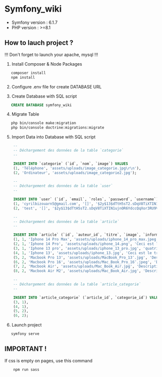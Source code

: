 # Symfony_wiki

 - Symfony version : 6.1.7
 - PHP version : >=8.1

## How to lauch project ? 

!!! Don't forget to launch your apache, mysql !!!

1. Install Composer & Node Packages
```sh
   composer install
   npm install
```

2. Configure .env file for create DATABASE URL

3. Create Database with SQL script 
```sql
   CREATE DATABASE symfony_wiki
```

4. Migrate Table
```sh
   php bin/console make:migration
   php bin/console doctrine:migrations:migrate
```

5. Import Data into Database with SQL script
```sql
    --
    -- Déchargement des données de la table `categorie`
    --

    INSERT INTO `categorie` (`id`, `nom`, `image`) VALUES
    (1, 'Téléphone', 'assets/uploads/image_categorie.jpg\r\n'),
    (2, 'Ordinateur', 'assets/uploads/image_categorie2.jpg');

    --
    -- Déchargement des données de la table `user`
    --

    INSERT INTO `user` (`id`, `email`, `roles`, `password`, `username`) VALUES
    (1, 'cyrilbizouarn5@gmail.com', '[]', '$2y$13$dTtH5sT2.sDqV8TiXTIN1ujnOR6YdccQqXor3RU9V1dkslSroGyu2', 'Cyril Bizouarn'),
    (2, 'test', '[]', '$2y$13$dTtH5sT2.sDqV8TiXTIN1ujnOR6YdccQqXor3RU9V1dkslSroGyu2', 'Cyril Bizouarn');

    --
    -- Déchargement des données de la table `article`
    --

    INSERT INTO `article` (`id`, `auteur_id`, `titre`, `image`, `informations`) VALUES
    (1, 1, 'Iphone 14 Pro Max', 'assets/uploads/iphone_14_pro_max.jpeg', 'Une manière inédite et magique d’interagir avec votre iPhone. Des fonctionnalités de sécurité essentielles conçues pour sauver des vies. Un appareil photo 48 Mpx innovant pour un niveau de détail à couper le souffle. Et toute la puissance de la puce de smartphone ultime.'),
    (2, 1, 'Iphone 14 Pro', 'assets/uploads/iphone_14.png', 'Ceci est le deuixème article de Jules BOISMOND'),
    (3, 1, 'Iphone 13 pro', 'assets/uploads/iphone_13_pro.jpg', 'quatrième article de Jules BOISMOND'),
    (4, 1, 'Iphone 13', 'assets/uploads/iphone_13.jpg', 'Ceci est le troisième article de Jules BOISMOND'),
    (5, 2, 'Macbook Pro 13', 'assets/uploads/MacBook_Pro_13″.jpg', 'Description du macbook'),
    (6, 2, 'Macbook Pro 16', 'assets/uploads/Mac_Book_Pro_16″.jpeg', 'Description du macbook'),
    (7, 2, 'Macbook Air', 'assets/uploads/Mac_Book_Air.jpg', 'Description du macbook'),
    (8, 2, 'Macbook Air M2', 'assets/uploads/Mac_Book_Air.jpg', 'Description du macbook');

    --
    -- Déchargement des données de la table `article_categorie`
    --

    INSERT INTO `article_categorie` (`article_id`, `categorie_id`) VALUES
    (3, 1),
    (4, 1),
    (5, 2),
    (6, 2);
```

6. Launch project
```sh
   symfony serve
```

## IMPORTANT !

If css is empty on pages, use this command
```sh
    npm run sass
```
